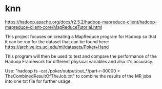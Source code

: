 # knn

https://hadoop.apache.org/docs/r2.5.2/hadoop-mapreduce-client/hadoop-mapreduce-client-core/MapReduceTutorial.html

This project focuses on creating a MapReduce program for Hadoop so that it can be run for the dataset that can be found here: https://archive.ics.uci.edu/ml/datasets/Poker+Hand

This program will then be used to test and compare the performance of the Hadoop Framework for different physical variables and also it's accuracy.

Use: "hadoop fs -cat /poker/output/out_*/part-r-00000 > TheCombinedResultOfTheJob.txt" to combine the results of the MR jobs into one txt file for further usage.
